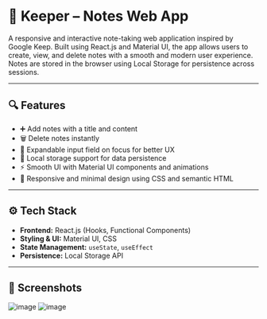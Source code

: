 # 📝 Keeper – Notes Web App

A responsive and interactive note-taking web application inspired by Google Keep. Built using React.js and Material UI, the app allows users to create, view, and delete notes with a smooth and modern user experience. Notes are stored in the browser using Local Storage for persistence across sessions.

---

## 🔍 Features

- ➕ Add notes with a title and content
- 🗑️ Delete notes instantly
- 🧠 Expandable input field on focus for better UX
- 💾 Local storage support for data persistence
- ⚡ Smooth UI with Material UI components and animations
- 📱 Responsive and minimal design using CSS and semantic HTML

---

## ⚙️ Tech Stack

- **Frontend:** React.js (Hooks, Functional Components)
- **Styling & UI:** Material UI, CSS
- **State Management:** `useState`, `useEffect`
- **Persistence:** Local Storage API

---

## 📸 Screenshots

![image](https://github.com/user-attachments/assets/258bd982-1651-443b-babc-d27336baf6b8)
![image](https://github.com/user-attachments/assets/c5474d5d-3291-4741-b37b-42fdf2a1638d)
